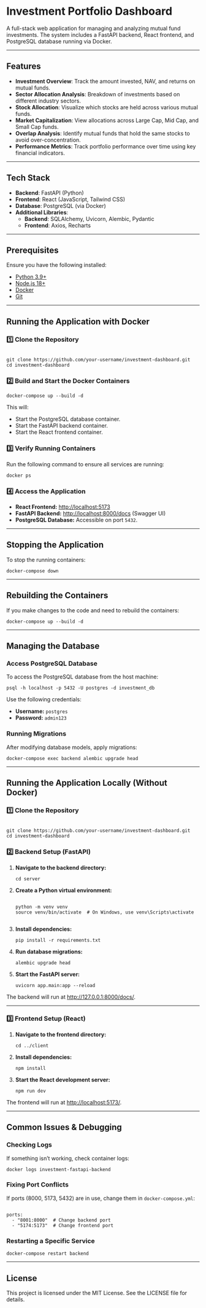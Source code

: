 <h1>Investment Portfolio Dashboard</h1>

<p>A full-stack web application for managing and analyzing mutual fund investments. The system includes a FastAPI backend, React frontend, and PostgreSQL database running via Docker.</p>

---

<h2>Features</h2>
<ul>
  <li><b>Investment Overview</b>: Track the amount invested, NAV, and returns on mutual funds.</li>
  <li><b>Sector Allocation Analysis</b>: Breakdown of investments based on different industry sectors.</li>
  <li><b>Stock Allocation</b>: Visualize which stocks are held across various mutual funds.</li>
  <li><b>Market Capitalization</b>: View allocations across Large Cap, Mid Cap, and Small Cap funds.</li>
  <li><b>Overlap Analysis</b>: Identify mutual funds that hold the same stocks to avoid over-concentration.</li>
  <li><b>Performance Metrics</b>: Track portfolio performance over time using key financial indicators.</li>
</ul>

---

<h2>Tech Stack</h2>
<ul>
  <li><b>Backend</b>: FastAPI (Python)</li>
  <li><b>Frontend</b>: React (JavaScript, Tailwind CSS)</li>
  <li><b>Database</b>: PostgreSQL (via Docker)</li>
  <li><b>Additional Libraries</b>:
    <ul>
      <li><b>Backend</b>: SQLAlchemy, Uvicorn, Alembic, Pydantic</li>
      <li><b>Frontend</b>: Axios, Recharts</li>
    </ul>
  </li>
</ul>

---

<h2>Prerequisites</h2>
<p>Ensure you have the following installed:</p>
<ul>
  <li><a href="https://www.python.org/">Python 3.9+</a></li>
  <li><a href="https://nodejs.org/">Node.js 18+</a></li>
  <li><a href="https://www.docker.com/">Docker</a></li>
  <li><a href="https://git-scm.com/">Git</a></li>
</ul>

---

<h2>Running the Application with Docker</h2>

<h3>1️⃣ Clone the Repository</h3>
<pre><code>
git clone https://github.com/your-username/investment-dashboard.git
cd investment-dashboard
</code></pre>

<h3>2️⃣ Build and Start the Docker Containers</h3>
<pre><code>docker-compose up --build -d</code></pre>
This will:
<ul>
  <li>Start the PostgreSQL database container.</li>
  <li>Start the FastAPI backend container.</li>
  <li>Start the React frontend container.</li>
</ul>

<h3>3️⃣ Verify Running Containers</h3>
Run the following command to ensure all services are running:
<pre><code>docker ps</code></pre>

<h3>4️⃣ Access the Application</h3>
<ul>
  <li><strong>React Frontend:</strong> <a href="http://localhost:5173" target="_blank">http://localhost:5173</a></li>
  <li><strong>FastAPI Backend:</strong> <a href="http://localhost:8000/docs" target="_blank">http://localhost:8000/docs</a> (Swagger UI)</li>
  <li><strong>PostgreSQL Database:</strong> Accessible on port <code>5432</code>.</li>
</ul>

---

<h2>Stopping the Application</h2>
<p>To stop the running containers:</p>
<pre><code>docker-compose down</code></pre>

---

<h2>Rebuilding the Containers</h2>
<p>If you make changes to the code and need to rebuild the containers:</p>
<pre><code>docker-compose up --build -d</code></pre>

---

<h2>Managing the Database</h2>

<h3>Access PostgreSQL Database</h3>
<p>To access the PostgreSQL database from the host machine:</p>
<pre><code>psql -h localhost -p 5432 -U postgres -d investment_db</code></pre>
<p>Use the following credentials:</p>
<ul>
  <li><strong>Username:</strong> <code>postgres</code></li>
  <li><strong>Password:</strong> <code>admin123</code></li>
</ul>

<h3>Running Migrations</h3>
<p>After modifying database models, apply migrations:</p>
<pre><code>docker-compose exec backend alembic upgrade head</code></pre>

---

<h2>Running the Application Locally (Without Docker)</h2>

<h3>1️⃣ Clone the Repository</h3>
<pre><code>
git clone https://github.com/your-username/investment-dashboard.git
cd investment-dashboard
</code></pre>

<h3>2️⃣ Backend Setup (FastAPI)</h3>
<ol>
  <li><b>Navigate to the backend directory:</b></li>
  <pre><code>cd server</code></pre>
  <li><b>Create a Python virtual environment:</b></li>
  <pre><code>
python -m venv venv
source venv/bin/activate  # On Windows, use venv\Scripts\activate
  </code></pre>
  <li><b>Install dependencies:</b></li>
  <pre><code>pip install -r requirements.txt</code></pre>
  <li><b>Run database migrations:</b></li>
  <pre><code>alembic upgrade head</code></pre>
  <li><b>Start the FastAPI server:</b></li>
  <pre><code>uvicorn app.main:app --reload</code></pre>
</ol>

<p>The backend will run at <a href="http://127.0.0.1:8000/docs/">http://127.0.0.1:8000/docs/</a>.</p>

---

<h3>3️⃣ Frontend Setup (React)</h3>
<ol>
  <li><b>Navigate to the frontend directory:</b></li>
  <pre><code>cd ../client</code></pre>
  <li><b>Install dependencies:</b></li>
  <pre><code>npm install</code></pre>
  <li><b>Start the React development server:</b></li>
  <pre><code>npm run dev</code></pre>
</ol>

<p>The frontend will run at <a href="http://localhost:5173/">http://localhost:5173/</a>.</p>

---

<h2>Common Issues & Debugging</h2>

<h3>Checking Logs</h3>
<p>If something isn’t working, check container logs:</p>
<pre><code>docker logs investment-fastapi-backend</code></pre>

<h3>Fixing Port Conflicts</h3>
<p>If ports (8000, 5173, 5432) are in use, change them in <code>docker-compose.yml</code>:</p>
<pre><code>
ports:
  - "8001:8000"  # Change backend port
  - "5174:5173"  # Change frontend port
</code></pre>

<h3>Restarting a Specific Service</h3>
<pre><code>docker-compose restart backend</code></pre>

---

<h2>License</h2>
<p>This project is licensed under the MIT License. See the LICENSE file for details.</p>
